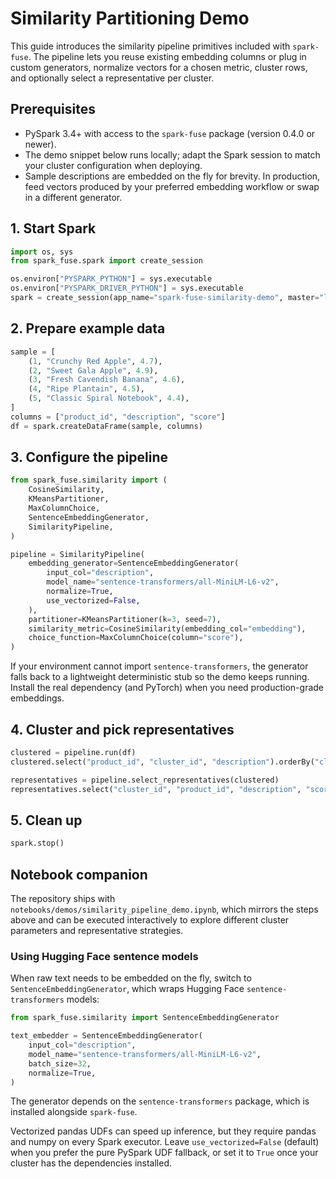 # Similarity Partitioning Demo

This guide introduces the similarity pipeline primitives included with `spark-fuse`. The pipeline lets you reuse existing embedding columns or plug in custom generators, normalize vectors for a chosen metric, cluster rows, and optionally select a representative per cluster.

## Prerequisites

- PySpark 3.4+ with access to the `spark-fuse` package (version 0.4.0 or newer).
- The demo snippet below runs locally; adapt the Spark session to match your cluster configuration when deploying.
- Sample descriptions are embedded on the fly for brevity. In production, feed vectors produced by your preferred embedding workflow or swap in a different generator.

## 1. Start Spark

```python
import os, sys
from spark_fuse.spark import create_session

os.environ["PYSPARK_PYTHON"] = sys.executable
os.environ["PYSPARK_DRIVER_PYTHON"] = sys.executable
spark = create_session(app_name="spark-fuse-similarity-demo", master="local[2]")
```

## 2. Prepare example data

```python
sample = [
    (1, "Crunchy Red Apple", 4.7),
    (2, "Sweet Gala Apple", 4.9),
    (3, "Fresh Cavendish Banana", 4.6),
    (4, "Ripe Plantain", 4.5),
    (5, "Classic Spiral Notebook", 4.4),
]
columns = ["product_id", "description", "score"]
df = spark.createDataFrame(sample, columns)
```

## 3. Configure the pipeline

```python
from spark_fuse.similarity import (
    CosineSimilarity,
    KMeansPartitioner,
    MaxColumnChoice,
    SentenceEmbeddingGenerator,
    SimilarityPipeline,
)

pipeline = SimilarityPipeline(
    embedding_generator=SentenceEmbeddingGenerator(
        input_col="description",
        model_name="sentence-transformers/all-MiniLM-L6-v2",
        normalize=True,
        use_vectorized=False,
    ),
    partitioner=KMeansPartitioner(k=3, seed=7),
    similarity_metric=CosineSimilarity(embedding_col="embedding"),
    choice_function=MaxColumnChoice(column="score"),
)
```

If your environment cannot import `sentence-transformers`, the generator falls back to a lightweight deterministic stub so the demo keeps running. Install the real dependency (and PyTorch) when you need production-grade embeddings.

## 4. Cluster and pick representatives

```python
clustered = pipeline.run(df)
clustered.select("product_id", "cluster_id", "description").orderBy("cluster_id").show(truncate=False)

representatives = pipeline.select_representatives(clustered)
representatives.select("cluster_id", "product_id", "description", "score").orderBy("cluster_id").show(truncate=False)
```

## 5. Clean up

```python
spark.stop()
```

## Notebook companion

The repository ships with `notebooks/demos/similarity_pipeline_demo.ipynb`, which mirrors the steps above and can be executed interactively to explore different cluster parameters and representative strategies.

### Using Hugging Face sentence models

When raw text needs to be embedded on the fly, switch to `SentenceEmbeddingGenerator`, which wraps Hugging Face `sentence-transformers` models:

```python
from spark_fuse.similarity import SentenceEmbeddingGenerator

text_embedder = SentenceEmbeddingGenerator(
    input_col="description",
    model_name="sentence-transformers/all-MiniLM-L6-v2",
    batch_size=32,
    normalize=True,
)
```

The generator depends on the `sentence-transformers` package, which is installed alongside `spark-fuse`.

Vectorized pandas UDFs can speed up inference, but they require pandas and numpy on every Spark executor. Leave `use_vectorized=False` (default) when you prefer the pure PySpark UDF fallback, or set it to `True` once your cluster has the dependencies installed.
